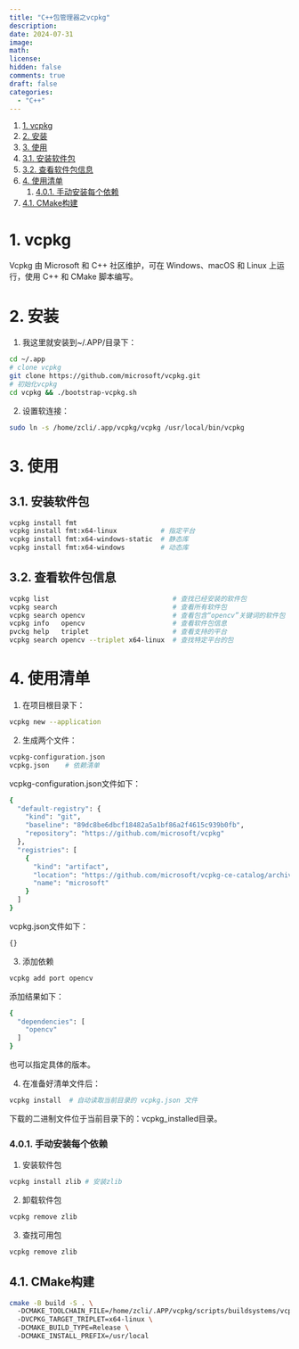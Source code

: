 ```yaml
---
title: "C++包管理器之vcpkg"
description: 
date: 2024-07-31
image: 
math: 
license: 
hidden: false
comments: true
draft: false
categories:
  - "C++"
---
```



1. [1. vcpkg](#1-vcpkg)
2. [2. 安装](#2-安装)
3. [3. 使用](#3-使用)
  1. [3.1. 安装软件包](#31-安装软件包)
  2. [3.2. 查看软件包信息](#32-查看软件包信息)
4. [4. 使用清单](#4-使用清单)
    1. [4.0.1. 手动安装每个依赖](#401-手动安装每个依赖)
  1. [4.1. CMake构建](#41-cmake构建)




# 1. vcpkg
Vcpkg 由 Microsoft 和 C++ 社区维护，可在 Windows、macOS 和 Linux 上运行，使用 C++ 和 CMake 脚本编写。

# 2. 安装    
1. 我这里就安装到~/.APP/目录下：   
```bash
cd ~/.app   
# clone vcpkg
git clone https://github.com/microsoft/vcpkg.git   
# 初始化vcpkg  
cd vcpkg && ./bootstrap-vcpkg.sh
```

2. 设置软连接：     
```bash
sudo ln -s /home/zcli/.app/vcpkg/vcpkg /usr/local/bin/vcpkg
```

# 3. 使用
## 3.1. 安装软件包
```bash
vcpkg install fmt
vcpkg install fmt:x64-linux           # 指定平台
vcpkg install fmt:x64-windows-static  # 静态库
vcpkg install fmt:x64-windows         # 动态库
```

## 3.2. 查看软件包信息
```bash
vcpkg list                               # 查找已经安装的软件包
vcpkg search                             # 查看所有软件包
vcpkg search opencv                      # 查看包含“opencv”关键词的软件包
vcpkg info   opencv                      # 查看软件包信息
pvckg help   triplet                     # 查看支持的平台
vcpkg search opencv --triplet x64-linux  # 查找特定平台的包	
```

# 4. 使用清单
1. 在项目根目录下：   
```bash
vcpkg new --application
```
2. 生成两个文件：   
```bash
vcpkg-configuration.json
vcpkg.json    # 依赖清单
```
vcpkg-configuration.json文件如下：  
```bash
{
  "default-registry": {
    "kind": "git",
    "baseline": "89dc8be6dbcf18482a5a1bf86a2f4615c939b0fb",
    "repository": "https://github.com/microsoft/vcpkg"
  },
  "registries": [
    {
      "kind": "artifact",
      "location": "https://github.com/microsoft/vcpkg-ce-catalog/archive/refs/heads/main.zip",
      "name": "microsoft"
    }
  ]
}
```
vcpkg.json文件如下：  
```bash
{}
```
3. 添加依赖
```bash
vcpkg add port opencv
```
添加结果如下：  
```bash
{
  "dependencies": [
    "opencv"
  ]
}
```
也可以指定具体的版本。

4. 在准备好清单文件后：   
```bash
vcpkg install  # 自动读取当前目录的 vcpkg.json 文件
```
下载的二进制文件位于当前目录下的：vcpkg_installed目录。

### 4.0.1. 手动安装每个依赖

1. 安装软件包
```bash
vcpkg install zlib # 安装zlib
```

2. 卸载软件包
```bash
vcpkg remove zlib
```
3. 查找可用包
```bash
vcpkg remove zlib
```

## 4.1. CMake构建
```bash
cmake -B build -S . \ 
  -DCMAKE_TOOLCHAIN_FILE=/home/zcli/.APP/vcpkg/scripts/buildsystems/vcpkg.cmake \ 
  -DVCPKG_TARGET_TRIPLET=x64-linux \ 
  -DCMAKE_BUILD_TYPE=Release \ 
  -DCMAKE_INSTALL_PREFIX=/usr/local
```